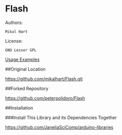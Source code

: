 Flash
=====

Authors:

    Mikal Hart

License:

    GNU Lesser GPL

[Usage Examples](./examples)

##Original Location

<https://github.com/mikalhart/Flash.git>

##Forked Repository

<https://github.com/peterpolidoro/Flash>

##Installation

###Install This Library and its Dependencies Together

<https://github.com/JaneliaSciComp/arduino-libraries>
